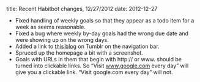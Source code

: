 title: Recent Habitbot changes, 12/27/2012
date: 2012-12-27

<ul><li>Fixed handling of weekly goals so that they appear as a todo item for a week as seems reasonable.</li>
<li>Fixed a bug where weekly by-day goals had the wrong due date and were showing up on the wrong days.</li>
<li>Added a link to <a href="http://habitbot.tumblr.com">this blog</a> on Tumblr on the navigation bar.</li>
<li>Spruced up the homepage a bit with a screenshot.</li>
<li>Goals with URLs in them that begin with http:// or www. should be turned into clickable links. So “Visit <a href="http://www.google.com">www.google.com</a> every day” will give you a clickable link. “Visit google.com every day” will not.</li>
</ul>